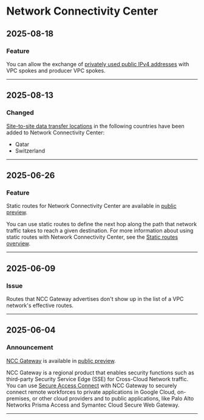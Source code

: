 # Network Connectivity Center

## 2025-08-18

### Feature

You can allow the exchange of
[privately used public IPv4 addresses](https://cloud.google.com/network-connectivity/docs/network-connectivity-center/concepts/vpc-spokes-overview#privately-used-public-ip-addresses) with
VPC spokes and producer VPC spokes.

---
## 2025-08-13

### Changed

[Site-to-site data transfer locations](https://cloud.google.com/network-connectivity/docs/network-connectivity-center/concepts/locations) in the following countries have been added to Network Connectivity Center:

* Qatar
* Switzerland

---
## 2025-06-26

### Feature

Static routes for Network Connectivity Center are available in [public preview](https://cloud.google.com/products#product-launch-stages).

You can use static routes to define the next hop along the path that network traffic takes to reach a given destination. For more information about using static routes with Network Connectivity Center, see the
[Static routes overview](https://cloud.google.com/network-connectivity/docs/network-connectivity-center/concepts/static-routes-overview).

---
## 2025-06-09

### Issue

Routes that NCC Gateway advertises don't show up in the list of a VPC network's effective routes.

---
## 2025-06-04

### Announcement

[NCC Gateway](https://cloud.google.com/network-connectivity/docs/network-connectivity-center/concepts/ncc-gateway-overview) is available in [public preview](https://cloud.google.com/products#product-launch-stages).

NCC Gateway is a regional product that enables security functions such as third-party Security Service Edge (SSE) for Cross-Cloud Network traffic. You can use [Secure Access Connect](https://cloud.google.com/secure-access-connect/docs/overview) with NCC Gateway to securely connect remote workforces to private applications in Google Cloud, on-premises, or other cloud providers and to public applications, like Palo Alto Networks Prisma Access and Symantec Cloud Secure Web Gateway.

---
